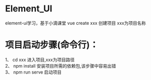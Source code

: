 # Element_UI
element-ui学习，基于小滴课堂
vue create xxx   创建项目 xxx为项目名称

# 项目启动步骤(命令行)：
  1、 cd xxx  进入项目,xxx为项目路径  
  2、 npm install 安装项目所需的依赖包,该步骤中容易出错  
  3、 npm run serve 启动项目  
  
